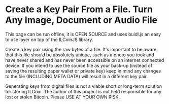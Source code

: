 # Create a Key Pair From a File. Turn Any Image, Document or Audio File

This page can be run offline, it is OPEN SOURCE and uses buidl.js an easy to use layer on top of the ILCoinJS library.

Create a key pair using the raw bytes of a file. It's important to be aware that this file should be absolutely unique, such as a photo you took and have never shared and has never been accessible on an internet connected device.
If you intend to use the source file as your back-up (instead of saving the resulting paper wallet or private key) keep in mind any changes to the file (INCLUDING META DATA) will result in a different key pair.

Generating keys from digital files is not a viable short or long-term solution for storing ILCoin. The author of this project is not held responsible for any lost or stolen Bitcoin. Please USE AT YOUR OWN RISK.
